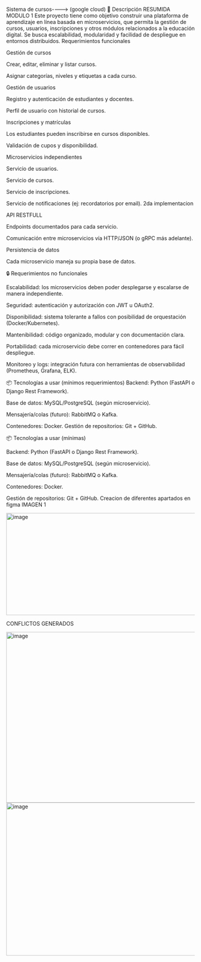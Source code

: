 Sistema de cursos----> (google cloud)
📝 Descripción RESUMIDA 
MODULO 1
Este proyecto tiene como objetivo construir una plataforma de aprendizaje en línea basada en microservicios, que permita la gestión de cursos, usuarios, inscripciones y otros módulos relacionados a la educación digital.
Se busca escalabilidad, modularidad y facilidad de despliegue en entornos distribuidos.
Requerimientos funcionales

Gestión de cursos

Crear, editar, eliminar y listar cursos.

Asignar categorías, niveles y etiquetas a cada curso.

Gestión de usuarios

Registro y autenticación de estudiantes y docentes.

Perfil de usuario con historial de cursos.

Inscripciones y matrículas

Los estudiantes pueden inscribirse en cursos disponibles.

Validación de cupos y disponibilidad.

Microservicios independientes

Servicio de usuarios.

Servicio de cursos.

Servicio de inscripciones.

Servicio de notificaciones (ej: recordatorios por email).
2da implementacion

API RESTFULL

Endpoints documentados para cada servicio.

Comunicación entre microservicios vía HTTP/JSON (o gRPC más adelante).

Persistencia de datos

Cada microservicio maneja su propia base de datos.

🔒 Requerimientos no funcionales

Escalabilidad: los microservicios deben poder desplegarse y escalarse de manera independiente.

Seguridad: autenticación y autorización con JWT u OAuth2.

Disponibilidad: sistema tolerante a fallos con posibilidad de orquestación (Docker/Kubernetes).

Mantenibilidad: código organizado, modular y con documentación clara.

Portabilidad: cada microservicio debe correr en contenedores para fácil despliegue.

Monitoreo y logs: integración futura con herramientas de observabilidad (Prometheus, Grafana, ELK).

📦 Tecnologías a usar (mínimos requerimientos)
Backend: Python (FastAPI o Django Rest Framework).

Base de datos: MySQL/PostgreSQL (según microservicio).

Mensajería/colas (futuro): RabbitMQ o Kafka.

Contenedores: Docker.
Gestión de repositorios: Git + GitHub.

📦 Tecnologías a usar (mínimas)

Backend: Python (FastAPI o Django Rest Framework).

Base de datos: MySQL/PostgreSQL (según microservicio).

Mensajería/colas (futuro): RabbitMQ o Kafka.

Contenedores: Docker.

Gestión de repositorios: Git + GitHub.
Creacion de diferentes apartados en figma
IMAGEN 1


<img width="625" height="273" alt="image" src="https://github.com/user-attachments/assets/aa0861e9-c10c-47e9-bcf7-f1298d705cc3" />

CONFLICTOS GENERADOS

<img width="882" height="456" alt="image" src="https://github.com/user-attachments/assets/f278da02-d6e8-4ae6-bdde-56f0465cc4b5" />
<img width="887" height="409" alt="image" src="https://github.com/user-attachments/assets/98273c56-9f06-4602-8bc7-858f84607204" />




